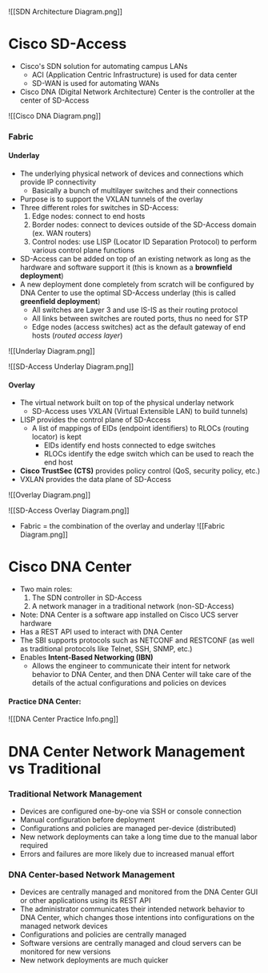 ![[SDN Architecture Diagram.png]]
# Cisco SD-Access
- Cisco's SDN solution for automating campus LANs
	- ACI (Application Centric Infrastructure) is used for data center
	- SD-WAN is used for automating WANs
- Cisco DNA (Digital Network Architecture) Center is the controller at the center of SD-Access

![[Cisco DNA Diagram.png]]

### Fabric
#### Underlay
- The underlying physical network of devices and connections which provide IP connectivity
	- Basically a bunch of multilayer switches and their connections
- Purpose is to support the VXLAN tunnels of the overlay
- Three different roles for switches in SD-Access:
	1. Edge nodes: connect to end hosts
	2. Border nodes: connect to devices outside of the SD-Access domain (ex. WAN routers)
	3. Control nodes: use LISP (Locator ID Separation Protocol) to perform various control plane functions
- SD-Access can be added on top of an existing network as long as the hardware and software support it (this is known as a **brownfield deployment**)
- A new deployment done completely from scratch will be configured by DNA Center to use the optimal SD-Access underlay (this is called **greenfield deployment**)
	- All switches are Layer 3 and use IS-IS as their routing protocol
	- All links between switches are routed ports, thus no need for STP
	- Edge nodes (access switches) act as the default gateway of end hosts (*routed access layer*)

![[Underlay Diagram.png]]

![[SD-Access Underlay Diagram.png]]

#### Overlay
- The virtual network built on top of the physical underlay network
	- SD-Access uses VXLAN (Virtual Extensible LAN) to build tunnels)
- LISP provides the control plane of SD-Access
	- A list of mappings of EIDs (endpoint identifiers) to RLOCs (routing locator) is kept
		- EIDs identify end hosts connected to edge switches
		- RLOCs identify the edge switch which can be used to reach the end host
- **Cisco TrustSec (CTS)** provides policy control (QoS, security policy, etc.)
- VXLAN provides the data plane of SD-Access

![[Overlay Diagram.png]]

![[SD-Access Overlay Diagram.png]]

- Fabric = the combination of the overlay and underlay
![[Fabric Diagram.png]]
# Cisco DNA Center
- Two main roles:
	1. The SDN controller in SD-Access
	2. A network manager in a traditional network (non-SD-Access)
- Note: DNA Center is a software app installed on Cisco UCS server hardware
- Has a REST API used to interact with DNA Center
- The SBI supports protocols such as NETCONF and RESTCONF (as well as traditional protocols like Telnet, SSH, SNMP, etc.)
- Enables **Intent-Based Networking (IBN)**
	- Allows the engineer to communicate their intent for network behavior to DNA Center, and then DNA Center will take care of the details of the actual configurations and policies on devices
#### Practice DNA Center:

![[DNA Center Practice Info.png]]
# DNA Center Network Management vs Traditional
### Traditional Network Management
- Devices are configured one-by-one via SSH or console connection
- Manual configuration before deployment
- Configurations and policies are managed per-device (distributed)
- New network deployments can take a long time due to the manual labor required
- Errors and failures are more likely due to increased manual effort
### DNA Center-based Network Management
- Devices are centrally managed and monitored from the DNA Center GUI or other applications using its REST API
- The administrator communicates their intended network behavior to DNA Center, which changes those intentions into configurations on the managed network devices
- Configurations and policies are centrally managed
- Software versions are centrally managed and cloud servers can be monitored for new versions
- New network deployments are much quicker
